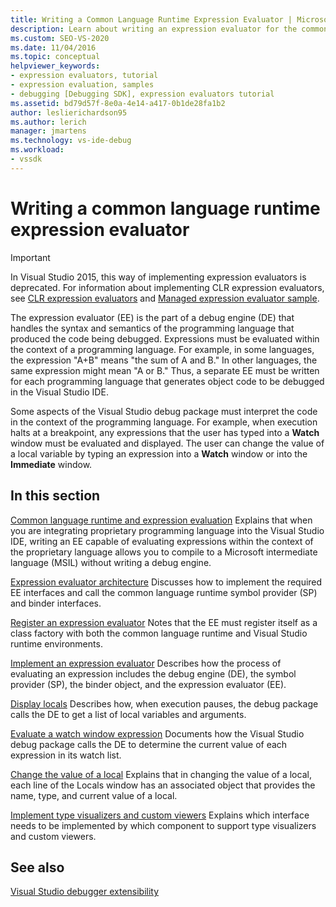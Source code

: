 ```yaml
---
title: Writing a Common Language Runtime Expression Evaluator | Microsoft Docs
description: Learn about writing an expression evaluator for the common language runtime, which evaluates expressions in the code language being debugged.
ms.custom: SEO-VS-2020
ms.date: 11/04/2016
ms.topic: conceptual
helpviewer_keywords:
- expression evaluators, tutorial
- expression evaluation, samples
- debugging [Debugging SDK], expression evaluators tutorial
ms.assetid: bd79d57f-8e0a-4e14-a417-0b1de28fa1b2
author: leslierichardson95
ms.author: lerich
manager: jmartens
ms.technology: vs-ide-debug
ms.workload:
- vssdk
---
```

# Writing a common language runtime expression evaluator
> [!IMPORTANT]
> In Visual Studio 2015, this way of implementing expression evaluators is deprecated. For information about implementing CLR expression evaluators, see [CLR expression evaluators](https://github.com/Microsoft/ConcordExtensibilitySamples/wiki/CLR-Expression-Evaluators) and [Managed expression evaluator sample](https://github.com/Microsoft/ConcordExtensibilitySamples/wiki/Managed-Expression-Evaluator-Sample).

 The expression evaluator (EE) is the part of a debug engine (DE) that handles the syntax and semantics of the programming language that produced the code being debugged. Expressions must be evaluated within the context of a programming language. For example, in some languages, the expression "A+B" means "the sum of A and B." In other languages, the same expression might mean "A or B." Thus, a separate EE must be written for each programming language that generates object code to be debugged in the Visual Studio IDE.

 Some aspects of the Visual Studio debug package must interpret the code in the context of the programming language. For example, when execution halts at a breakpoint, any expressions that the user has typed into a **Watch** window must be evaluated and displayed. The user can change the value of a local variable by typing an expression into a **Watch** window or into the **Immediate** window.

## In this section
 [Common language runtime and expression evaluation](../../extensibility/debugger/common-language-runtime-and-expression-evaluation.md)
 Explains that when you are integrating proprietary programming language into the Visual Studio IDE, writing an EE capable of evaluating expressions within the context of the proprietary language allows you to compile to a Microsoft intermediate language (MSIL) without writing a debug engine.

 [Expression evaluator architecture](../../extensibility/debugger/expression-evaluator-architecture.md)
 Discusses how to implement the required EE interfaces and call the common language runtime symbol provider (SP) and binder interfaces.

 [Register an expression evaluator](../../extensibility/debugger/registering-an-expression-evaluator.md)
 Notes that the EE must register itself as a class factory with both the common language runtime and Visual Studio runtime environments.

 [Implement an expression evaluator](../../extensibility/debugger/implementing-an-expression-evaluator.md)
 Describes how the process of evaluating an expression includes the debug engine (DE), the symbol provider (SP), the binder object, and the expression evaluator (EE).

 [Display locals](../../extensibility/debugger/displaying-locals.md)
 Describes how, when execution pauses, the debug package calls the DE to get a list of local variables and arguments.

 [Evaluate a watch window expression](../../extensibility/debugger/evaluating-a-watch-window-expression.md)
 Documents how the Visual Studio debug package calls the DE to determine the current value of each expression in its watch list.

 [Change the value of a local](../../extensibility/debugger/changing-the-value-of-a-local.md)
 Explains that in changing the value of a local, each line of the Locals window has an associated object that provides the name, type, and current value of a local.

 [Implement type visualizers and custom viewers](../../extensibility/debugger/implementing-type-visualizers-and-custom-viewers.md)
 Explains which interface needs to be implemented by which component to support type visualizers and custom viewers.

## See also
 [Visual Studio debugger extensibility](../../extensibility/debugger/visual-studio-debugger-extensibility.md)
